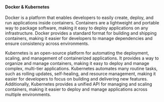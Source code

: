 #### Docker & Kubernetes

<p>
Docker is a platform that enables developers to easily create, deploy, and run applications inside containers. Containers are a lightweight and portable way to package software, making it easy to deploy applications on any infrastructure. Docker provides a standard format for building and shipping containers, making it easier for developers to manage dependencies and ensure consistency across environments.
</p>
<p>
Kubernetes is an open-source platform for automating the deployment, scaling, and management of containerized applications. It provides a way to organize and manage containers, making it easy to deploy and manage complex, multi-tier applications. Kubernetes automates many routine tasks, such as rolling updates, self-healing, and resource management, making it easier for developers to focus on building and delivering new features. Additionally, Kubernetes provides a unified API for managing and scaling containers, making it easier to deploy and manage applications across multiple environments.
</p>
